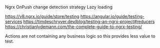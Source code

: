 Ngrx 
OnPush change detection strategy
Lazy loading

https://v8.ngrx.io/guide/store/testing
https://angular.io/guide/testing-services 
https://timdeschryver.dev/blog/testing-an-ngrx-project#reducers
https://christianlydemann.com/the-complete-guide-to-ngrx-testing/

Actions are not containing any business logic so this provides less value to test.
